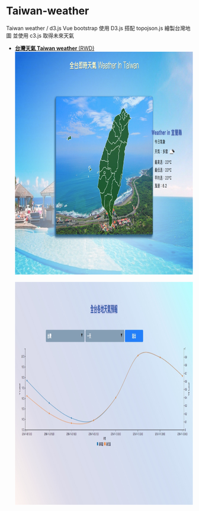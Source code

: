 # Taiwan-weather
Taiwan weather / d3.js Vue bootstrap
使用 D3.js 搭配 topojson.js 繪製台灣地圖
並使用 c3.js 取得未來天氣
- <a href="https://joechen0730.github.io/Taiwan-weather/" target="blank"><B>台灣天氣 Taiwan weather </B> (RWD)</a> <BR>
<a href="https://joechen0730.github.io/Taiwan-weather/" target="blank"><img src="D3taiwan-1.jpg" width="100%" height="600"><BR></a> <BR>
<a href="https://joechen0730.github.io/Taiwan-weather/" target="blank"><img src="D3taiwan-2.jpg" width="100%" height="600"><BR></a> <BR>
